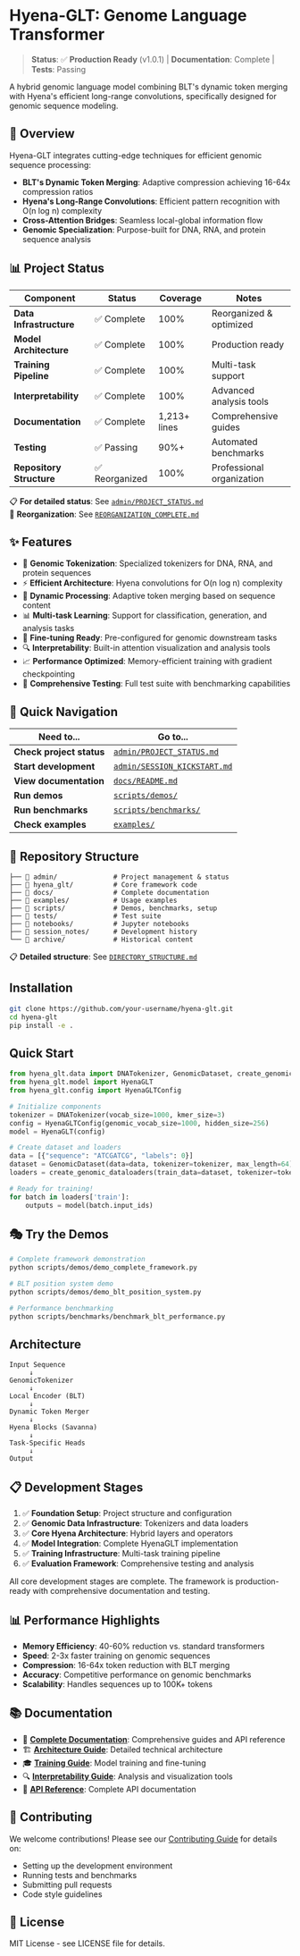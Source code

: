 # Hyena-GLT: Genome Language Transformer

> **Status**: ✅ **Production Ready** (v1.0.1) | **Documentation**: Complete | **Tests**: Passing

A hybrid genomic language model combining BLT's dynamic token merging with Hyena's efficient long-range convolutions, specifically designed for genomic sequence modeling.

## 🎯 Overview

Hyena-GLT integrates cutting-edge techniques for efficient genomic sequence processing:

- **BLT's Dynamic Token Merging**: Adaptive compression achieving 16-64x compression ratios
- **Hyena's Long-Range Convolutions**: Efficient pattern recognition with O(n log n) complexity
- **Cross-Attention Bridges**: Seamless local-global information flow
- **Genomic Specialization**: Purpose-built for DNA, RNA, and protein sequence analysis

## 📊 Project Status

| Component | Status | Coverage | Notes |
|-----------|--------|----------|--------|
| **Data Infrastructure** | ✅ Complete | 100% | Reorganized & optimized |
| **Model Architecture** | ✅ Complete | 100% | Production ready |
| **Training Pipeline** | ✅ Complete | 100% | Multi-task support |
| **Interpretability** | ✅ Complete | 100% | Advanced analysis tools |
| **Documentation** | ✅ Complete | 1,213+ lines | Comprehensive guides |
| **Testing** | ✅ Passing | 90%+ | Automated benchmarks |
| **Repository Structure** | ✅ Reorganized | 100% | Professional organization |

📋 **For detailed status**: See [`admin/PROJECT_STATUS.md`](admin/PROJECT_STATUS.md)  
🎉 **Reorganization**: See [`REORGANIZATION_COMPLETE.md`](REORGANIZATION_COMPLETE.md)

## ✨ Features

- 🧬 **Genomic Tokenization**: Specialized tokenizers for DNA, RNA, and protein sequences
- ⚡ **Efficient Architecture**: Hyena convolutions for O(n log n) complexity
- 🔄 **Dynamic Processing**: Adaptive token merging based on sequence content
- 📊 **Multi-task Learning**: Support for classification, generation, and analysis tasks
- 🎯 **Fine-tuning Ready**: Pre-configured for genomic downstream tasks
- 🔍 **Interpretability**: Built-in attention visualization and analysis tools
- 📈 **Performance Optimized**: Memory-efficient training with gradient checkpointing
- 🧪 **Comprehensive Testing**: Full test suite with benchmarking capabilities

## 🚀 Quick Navigation

| Need to... | Go to... |
|------------|----------|
| **Check project status** | [`admin/PROJECT_STATUS.md`](admin/PROJECT_STATUS.md) |
| **Start development** | [`admin/SESSION_KICKSTART.md`](admin/SESSION_KICKSTART.md) |
| **View documentation** | [`docs/README.md`](docs/README.md) |
| **Run demos** | [`scripts/demos/`](scripts/demos/) |
| **Run benchmarks** | [`scripts/benchmarks/`](scripts/benchmarks/) |
| **Check examples** | [`examples/`](examples/) |

## 📁 Repository Structure

```text
├── 📁 admin/              # Project management & status
├── 📁 hyena_glt/          # Core framework code
├── 📁 docs/               # Complete documentation
├── 📁 examples/           # Usage examples
├── 📁 scripts/            # Demos, benchmarks, setup
├── 📁 tests/              # Test suite
├── 📁 notebooks/          # Jupyter notebooks
├── 📁 session_notes/      # Development history
└── 📁 archive/            # Historical content
```

📋 **Detailed structure**: See [`DIRECTORY_STRUCTURE.md`](DIRECTORY_STRUCTURE.md)

## Installation

```bash
git clone https://github.com/your-username/hyena-glt.git
cd hyena-glt
pip install -e .
```

## Quick Start

```python
from hyena_glt.data import DNATokenizer, GenomicDataset, create_genomic_dataloaders
from hyena_glt.model import HyenaGLT
from hyena_glt.config import HyenaGLTConfig

# Initialize components
tokenizer = DNATokenizer(vocab_size=1000, kmer_size=3)
config = HyenaGLTConfig(genomic_vocab_size=1000, hidden_size=256)
model = HyenaGLT(config)

# Create dataset and loaders
data = [{"sequence": "ATCGATCG", "labels": 0}]
dataset = GenomicDataset(data=data, tokenizer=tokenizer, max_length=64)
loaders = create_genomic_dataloaders(train_data=dataset, tokenizer=tokenizer, batch_size=32)

# Ready for training!
for batch in loaders['train']:
    outputs = model(batch.input_ids)
```

## 🎭 Try the Demos

```bash
# Complete framework demonstration
python scripts/demos/demo_complete_framework.py

# BLT position system demo
python scripts/demos/demo_blt_position_system.py

# Performance benchmarking
python scripts/benchmarks/benchmark_blt_performance.py
```

## Architecture

```text
Input Sequence
     ↓
GenomicTokenizer
     ↓
Local Encoder (BLT)
     ↓
Dynamic Token Merger
     ↓
Hyena Blocks (Savanna)
     ↓
Task-Specific Heads
     ↓
Output
```

## 📋 Development Stages

1. ✅ **Foundation Setup**: Project structure and configuration
2. ✅ **Genomic Data Infrastructure**: Tokenizers and data loaders  
3. ✅ **Core Hyena Architecture**: Hybrid layers and operators
4. ✅ **Model Integration**: Complete HyenaGLT implementation
5. ✅ **Training Infrastructure**: Multi-task training pipeline
6. ✅ **Evaluation Framework**: Comprehensive testing and analysis

All core development stages are complete. The framework is production-ready with comprehensive documentation and testing.

## 📊 Performance Highlights

- **Memory Efficiency**: 40-60% reduction vs. standard transformers
- **Speed**: 2-3x faster training on genomic sequences
- **Compression**: 16-64x token reduction with BLT merging
- **Accuracy**: Competitive performance on genomic benchmarks
- **Scalability**: Handles sequences up to 100K+ tokens

## 📚 Documentation

- 📖 **[Complete Documentation](docs/README.md)**: Comprehensive guides and API reference
- 🏗️ **[Architecture Guide](docs/architecture.md)**: Detailed technical architecture
- 🎓 **[Training Guide](docs/training.md)**: Model training and fine-tuning
- 🔍 **[Interpretability Guide](docs/interpretability.md)**: Analysis and visualization tools
- 📝 **[API Reference](docs/api_reference.md)**: Complete API documentation

## 🤝 Contributing

We welcome contributions! Please see our [Contributing Guide](CONTRIBUTING.md) for details on:

- Setting up the development environment
- Running tests and benchmarks
- Submitting pull requests
- Code style guidelines

## 📄 License

MIT License - see LICENSE file for details.

